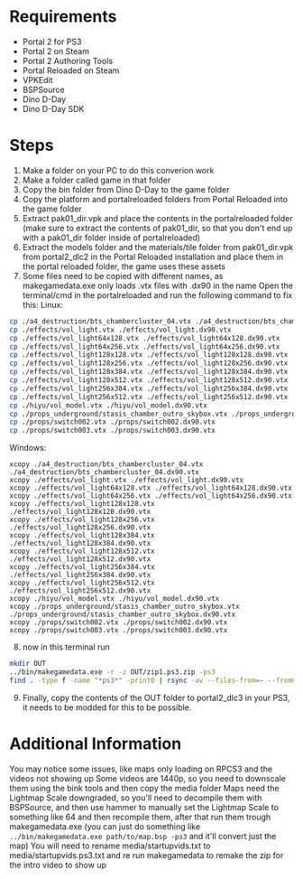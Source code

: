 # Requirements
- Portal 2 for PS3
- Portal 2 on Steam
- Portal 2 Authoring Tools
- Portal Reloaded on Steam
- VPKEdit
- BSPSource
- Dino D-Day
- Dino D-Day SDK

# Steps
1. Make a folder on your PC to do this converion work
2. Make a folder called game in that folder
3. Copy the bin folder from Dino D-Day to the game folder
4. Copy the platform and portalreloaded folders from Portal Reloaded into the game folder
5. Extract pak01_dir.vpk and place the contents in the portalreloaded folder (make sure to extract the contents of pak01_dir, so that you don't end up with a pak01_dir folder inside of portalreloaded)
6. Extract the models folder and the materials/tile folder from pak01_dir.vpk from portal2_dlc2 in the Portal Reloaded installation and place them in the portal reloaded folder, the game uses these assets
7. Some files need to be copied with different names, as makegamedata.exe only loads .vtx files with .dx90 in the name
Open the terminal/cmd in the portalreloaded and run the following command to fix this:
Linux:
```sh
cp ./a4_destruction/bts_chambercluster_04.vtx ./a4_destruction/bts_chambercluster_04.dx90.vtx
cp ./effects/vol_light.vtx ./effects/vol_light.dx90.vtx
cp ./effects/vol_light64x128.vtx ./effects/vol_light64x128.dx90.vtx
cp ./effects/vol_light64x256.vtx ./effects/vol_light64x256.dx90.vtx
cp ./effects/vol_light128x128.vtx ./effects/vol_light128x128.dx90.vtx
cp ./effects/vol_light128x256.vtx ./effects/vol_light128x256.dx90.vtx
cp ./effects/vol_light128x384.vtx ./effects/vol_light128x384.dx90.vtx
cp ./effects/vol_light128x512.vtx ./effects/vol_light128x512.dx90.vtx
cp ./effects/vol_light256x384.vtx ./effects/vol_light256x384.dx90.vtx
cp ./effects/vol_light256x512.vtx ./effects/vol_light256x512.dx90.vtx
cp ./hiyu/vol_model.vtx ./hiyu/vol_model.dx90.vtx
cp ./props_underground/stasis_chamber_outro_skybox.vtx ./props_underground/stasis_chamber_outro_skybox.dx90.vtx
cp ./props/switch002.vtx ./props/switch002.dx90.vtx 
cp ./props/switch003.vtx ./props/switch003.dx90.vtx
```

Windows:
```
xcopy ./a4_destruction/bts_chambercluster_04.vtx ./a4_destruction/bts_chambercluster_04.dx90.vtx
xcopy ./effects/vol_light.vtx ./effects/vol_light.dx90.vtx
xcopy ./effects/vol_light64x128.vtx ./effects/vol_light64x128.dx90.vtx
xcopy ./effects/vol_light64x256.vtx ./effects/vol_light64x256.dx90.vtx
xcopy ./effects/vol_light128x128.vtx ./effects/vol_light128x128.dx90.vtx
xcopy ./effects/vol_light128x256.vtx ./effects/vol_light128x256.dx90.vtx
xcopy ./effects/vol_light128x384.vtx ./effects/vol_light128x384.dx90.vtx
xcopy ./effects/vol_light128x512.vtx ./effects/vol_light128x512.dx90.vtx
xcopy ./effects/vol_light256x384.vtx ./effects/vol_light256x384.dx90.vtx
xcopy ./effects/vol_light256x512.vtx ./effects/vol_light256x512.dx90.vtx
xcopy ./hiyu/vol_model.vtx ./hiyu/vol_model.dx90.vtx
xcopy ./props_underground/stasis_chamber_outro_skybox.vtx ./props_underground/stasis_chamber_outro_skybox.dx90.vtx
xcopy ./props/switch002.vtx ./props/switch002.dx90.vtx 
xcopy ./props/switch003.vtx ./props/switch003.dx90.vtx
```

8. now in this terminal run 
```sh
mkdir OUT
../bin/makegamedata.exe -r -z OUT/zip1.ps3.zip -ps3
find . -type f -name "*ps3*" -print0 | rsync -av --files-from=- --from0 --relative . OUT/ # TODO: This only works in Linux, it copies all the files with .ps3. in the name so that we only copy the files we actually need, need to find a Windows Version
```
9. Finally, copy the contents of the OUT folder to portal2_dlc3 in your PS3, it needs to be modded for this to be possible.
   
# Additional Information
You may notice some issues, like maps only loading on RPCS3 and the videos not showing up
Some videos are 1440p, so you need to downscale them using the bink tools and then copy the media folder 
Maps need the Lightmap Scale downgraded, so you'll need to decompile them with BSPSource, and then use hammer to manually set the Lightmap Scale to something like 64 and then recompile them, after that run them trough makegamedata.exe (you can just do something like `../bin/makegamedata.exe path/to/map.bsp -ps3` and it'll convert just the map)
You will need to rename media/startupvids.txt to media/startupvids.ps3.txt and re run makegamedata to remake the zip for the intro video to show up

